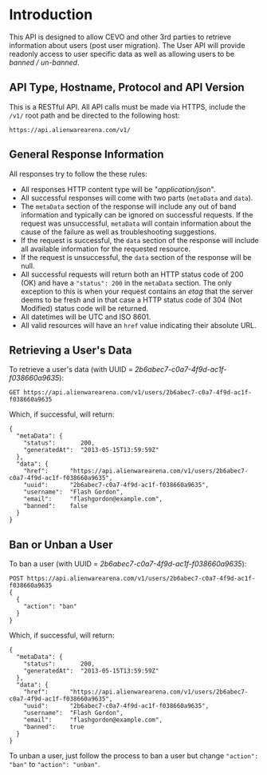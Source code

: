 # Introduction
This API is designed to allow CEVO and other 3rd parties to retrieve information about users (post user migration).  The User API will provide readonly access to user specific data as well as allowing users to be *banned / un-banned*.
## API Type, Hostname, Protocol and API Version
This is a RESTful API.  All API calls must be made via HTTPS, include the `/v1/` root path and be directed to the following host:
```
https://api.alienwarearena.com/v1/
```
## General Response Information
All responses try to follow the these rules:
- All responses HTTP content type will be "*application/json*".
- All successful responses will come with two parts (`metaData` and `data`).
- The `metaData` section of the response will include any out of band information and typically can be ignored on successful requests.  If the request was unsuccessful, `metaData` will contain information about the cause of the failure as well as troubleshooting suggestions.
- If the request is successful, the `data` section of the response will include all available information for the requested resource.
- If the request is unsuccessful, the `data` section of the response will be null.
- All successful requests will return both an HTTP status code of 200 (OK) and have a `"status": 200` in the `metaData` section.  The only exception to this is when your request contains an *etag* that the server deems to be fresh and in that case a HTTP status code of 304 (Not Modified) status code will be returned.
- All datetimes will be UTC and ISO 8601.
- All valid resources will have an `href` value indicating their absolute URL.

## Retrieving a User's Data
To retrieve a user's data (with UUID = *2b6abec7-c0a7-4f9d-ac1f-f038660a9635*):
```
GET https://api.alienwarearena.com/v1/users/2b6abec7-c0a7-4f9d-ac1f-f038660a9635
```
Which, if successful, will return:
```
{
  "metaData": {
    "status":       200,
    "generatedAt":  "2013-05-15T13:59:59Z"
  },
  "data": {
    "href":      "https://api.alienwarearena.com/v1/users/2b6abec7-c0a7-4f9d-ac1f-f038660a9635",
    "uuid":      "2b6abec7-c0a7-4f9d-ac1f-f038660a9635",
    "username":  "Flash Gordon",
    "email":     "flashgordon@example.com",
    "banned":    false
  }
}
```
## Ban or Unban a User
To ban a user (with UUID = *2b6abec7-c0a7-4f9d-ac1f-f038660a9635*):
```
POST https://api.alienwarearena.com/v1/users/2b6abec7-c0a7-4f9d-ac1f-f038660a9635
{
  {
    "action": "ban"
  }
}
```
Which, if successful, will return:
```
{
  "metaData": {
    "status":       200,
    "generatedAt":  "2013-05-15T13:59:59Z"
  },
  "data": {
    "href":      "https://api.alienwarearena.com/v1/users/2b6abec7-c0a7-4f9d-ac1f-f038660a9635",
    "uuid":      "2b6abec7-c0a7-4f9d-ac1f-f038660a9635",
    "username":  "Flash Gordon",
    "email":     "flashgordon@example.com",
    "banned":    true
  }
}
```
To unban a user, just follow the process to ban a user but change `"action": "ban"` to `"action": "unban"`.

